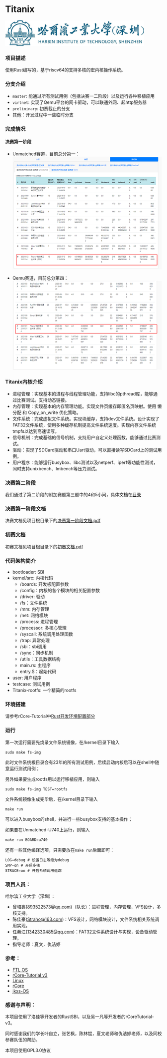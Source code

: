 # Titanix
<img src="./docs/fig/hitsz_logo.jpg" style="zoom: 43.7%;" />

### 项目描述

使用Rust编写的，基于riscv64的支持多核的宏内核操作系统。

### 分支介绍

- `master`: 能通过所有测试用例（包括决赛一二阶段）以及运行各种移植应用
- `virtnet`: 实现了Qemu平台的网卡驱动，可以联通外网、起http服务器
- `preliminary`: 初赛截止的分支
- 其他：开发过程中一些临时分支

### 完成情况
<!-- 初赛满分
<img src="./docs/fig/preliminary.png" style="zoom: 43.7%;" /> -->

#### 决赛第一阶段

- Unmatched赛道，目前总分第一：
![](docs/fig/unmatched.png)

- Qemu赛道，目前总分第四：
![](docs/fig/qemu.png)


### Titanix内核介绍

- 进程管理：实现基本的进程与线程管理功能，支持libc的pthread库，能够通过比赛测试。支持动态链接。
- 内存管理：实现基本的内存管理功能。实现文件页缓存即匿名页映射。使用 懒分配 和 Copy_on_write 优化策略。
- 文件系统：完成虚拟文件系统。实现块缓存，支持dev文件系统。设计实现了FAT32文件系统，使用多种缓存机制提高文件系统速度。实现内存文件系统tmpfs以达到高速读写。
- 信号机制：完成基础的信号机制，支持用户自定义处理函数，能够通过比赛测试。
- 驱动：实现了SDCard驱动和串口Uart驱动，可以直接读写SDCard上的测试用例。
- 用户程序：能够运行busybox、libc测试以及netperf、iperf等功能性测试，同时支持unixbench、lmbench等压力测试。


### 决赛第二阶段

我们通过了第二阶段的附加赛题第三题中的4和5小问，具体文档在[目录](docs/task3.md)

### 决赛第一阶段文档

决赛文档见项目根目录下的[决赛第一阶段文档.pdf](决赛第一阶段文档.pdf)

### 初赛文档

初赛文档见项目根目录下的[初赛文档.pdf](初赛文档.pdf)

### 代码架构简介
- bootloader: SBI
- kernel/src: 内核代码
  -  /boards: 开发板配置参数
  -  /config：内核的各个模块的相关配置参数
  -  /driver: 驱动
  -  /fs：文件系统
  -  /mm: 内存管理
  -  /net: 网络模块
  -  /process: 进程管理
  -  /processor: 多核心管理
  -  /syscall: 系统调用处理函数
  -  /trap: 异常处理
  -  /sbi：sbi调用
  -  /sync：同步机制
  -  /utils：工具数据结构
  -  main.rs: 主程序
  -  entry.S：起始代码
- user: 用户程序
- testcase: 测试用例
- Titanix-rootfs: 一个精简的rootfs

### 环境搭建

请参考rCore-Tutorial中[Rust开发环境配置部分](https://rcore-os.cn/rCore-Tutorial-Book-v3/chapter0/5setup-devel-env.html)

### 运行

第一次运行需要先烧录文件系统镜像，在/kernel目录下输入
```jax
sudo make fs-img
```

此时文件系统根目录会有23年的所有测试用例，后续启动内核后可以在shell中随意运行测试用例；

另外如果要生成rootfs用以运行移植应用，则输入
```jax
sudo make fs-img TEST=rootfs
```

文件系统镜像生成完毕后，在/kernel目录下输入

```jsx
make run
```

可以进入busybox的shell，并进行一些busybox支持的基本操作；

如果要在Unmatched-U740上运行，则输入
```jsx
make run BOARD=u740
```

还有一些其他编译选项，只需要放在`make run`后面即可：
```jsx
LOG=debug # 设置日志等级为debug
SMP=on # 开启多核
STRACE=on # 开启系统调用追踪
```


### 项目人员：

哈尔滨工业大学（深圳）：

- 曾培鑫(893522573@qq.com)（队长）：进程管理，内存管理，VFS设计，多核支持。
- 陈佳豪(Straho@163.com)：VFS设计，网络模块设计，文件系统相关系统调用实现。
- 任秦江(1342330485@qq.com)：FAT32文件系统设计与实现，设备驱动管理。
- 指导老师：夏文，仇洁婷

### 参考：
- [FTL OS](https://gitlab.eduxiji.net/DarkAngelEX/oskernel2022-ftlos/-/tree/master/)
- [rCore-Tutorial v3](https://github.com/rcore-os/rCore-Tutorial-Book-v3)
- [Linux](https://github.com/torvalds/linux)
- [rCore](https://github.com/rcore-os/rCore)
- [jkxs-OS](https://gitlab.eduxiji.net/dh2zz/oskernel2022/-/tree/main)


### 感谢与声明：
本项目使用了洛佳等开发者的RustSBI，以及吴一凡等开发者的rCoreTutorial-v3。

同时感谢我们的学长叶自立，张艺枫，陈林锟，夏文老师和仇洁婷老师，以及同校参赛队伍的帮助。

本项目使用GPL3.0协议